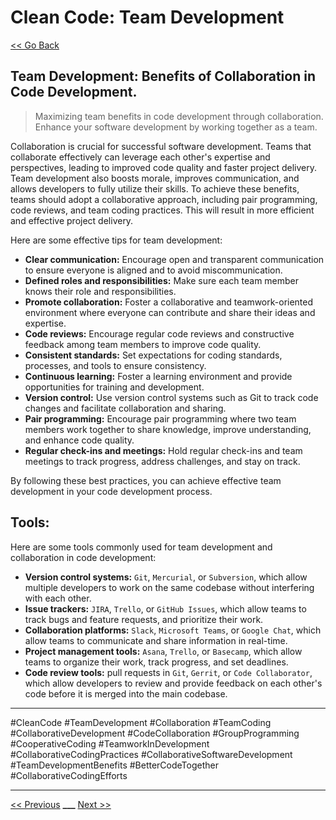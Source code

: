# Clean Code: Team Development

[<< Go Back](../README.md)

## Team Development: Benefits of Collaboration in Code Development.

> Maximizing team benefits in code development through collaboration. Enhance your software development by working together as a team.

Collaboration is crucial for successful software development. Teams that collaborate effectively can leverage each other's expertise and perspectives, leading to improved code quality and faster project delivery. Team development also boosts morale, improves communication, and allows developers to fully utilize their skills. To achieve these benefits, teams should adopt a collaborative approach, including pair programming, code reviews, and team coding practices. This will result in more efficient and effective project delivery.

Here are some effective tips for team development:

- **Clear communication:** Encourage open and transparent communication to ensure everyone is aligned and to avoid miscommunication.
- **Defined roles and responsibilities:** Make sure each team member knows their role and responsibilities.
- **Promote collaboration:** Foster a collaborative and teamwork-oriented environment where everyone can contribute and share their ideas and expertise.
- **Code reviews:** Encourage regular code reviews and constructive feedback among team members to improve code quality.
- **Consistent standards:** Set expectations for coding standards, processes, and tools to ensure consistency.
- **Continuous learning:** Foster a learning environment and provide opportunities for training and development.
- **Version control:** Use version control systems such as Git to track code changes and facilitate collaboration and sharing.
- **Pair programming:** Encourage pair programming where two team members work together to share knowledge, improve understanding, and enhance code quality.
- **Regular check-ins and meetings:** Hold regular check-ins and team meetings to track progress, address challenges, and stay on track.

By following these best practices, you can achieve effective team development in your code development process.

## Tools:

Here are some tools commonly used for team development and collaboration in code development:

- **Version control systems:** `Git`, `Mercurial`, or `Subversion`, which allow multiple developers to work on the same codebase without interfering with each other.
- **Issue trackers:** `JIRA`, `Trello`, or `GitHub Issues`, which allow teams to track bugs and feature requests, and prioritize their work.
- **Collaboration platforms:** `Slack`, `Microsoft Teams`, or `Google Chat`, which allow teams to communicate and share information in real-time.
- **Project management tools:** `Asana`, `Trello`, or `Basecamp`, which allow teams to organize their work, track progress, and set deadlines.
- **Code review tools:** pull requests in `Git`, `Gerrit`, or `Code Collaborator`, which allow developers to review and provide feedback on each other's code before it is merged into the main codebase.

---

#CleanCode #TeamDevelopment #Collaboration #TeamCoding #CollaborativeDevelopment #CodeCollaboration #GroupProgramming #CooperativeCoding #TeamworkInDevelopment #CollaborativeCodingPractices #CollaborativeSoftwareDevelopment #TeamDevelopmentBenefits #BetterCodeTogether #CollaborativeCodingEfforts

---

[<< Previous](../day-24-securing-code/README.md) **\_\_\_**
[Next >>](../day-26-code-management/README.md)
